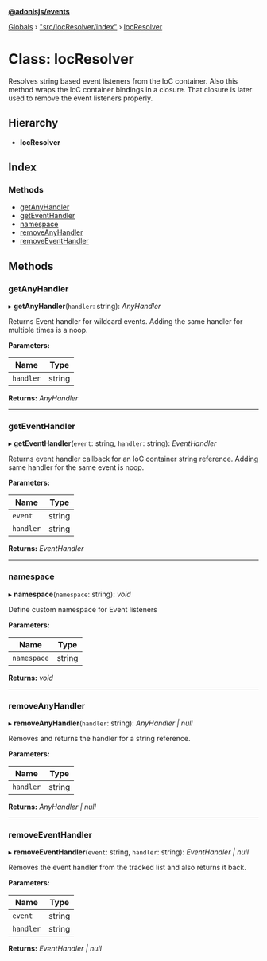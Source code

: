 **[@adonisjs/events](../README.md)**

[Globals](../README.md) › ["src/IocResolver/index"](../modules/_src_iocresolver_index_.md) › [IocResolver](_src_iocresolver_index_.iocresolver.md)

# Class: IocResolver

Resolves string based event listeners from the IoC container. Also this method wraps
the IoC container bindings in a closure. That closure is later used to remove
the event listeners properly.

## Hierarchy

* **IocResolver**

## Index

### Methods

* [getAnyHandler](_src_iocresolver_index_.iocresolver.md#getanyhandler)
* [getEventHandler](_src_iocresolver_index_.iocresolver.md#geteventhandler)
* [namespace](_src_iocresolver_index_.iocresolver.md#namespace)
* [removeAnyHandler](_src_iocresolver_index_.iocresolver.md#removeanyhandler)
* [removeEventHandler](_src_iocresolver_index_.iocresolver.md#removeeventhandler)

## Methods

###  getAnyHandler

▸ **getAnyHandler**(`handler`: string): *AnyHandler*

Returns Event handler for wildcard events. Adding the same
handler for multiple times is a noop.

**Parameters:**

Name | Type |
------ | ------ |
`handler` | string |

**Returns:** *AnyHandler*

___

###  getEventHandler

▸ **getEventHandler**(`event`: string, `handler`: string): *EventHandler*

Returns event handler callback for an IoC container string reference.
Adding same handler for the same event is noop.

**Parameters:**

Name | Type |
------ | ------ |
`event` | string |
`handler` | string |

**Returns:** *EventHandler*

___

###  namespace

▸ **namespace**(`namespace`: string): *void*

Define custom namespace for Event listeners

**Parameters:**

Name | Type |
------ | ------ |
`namespace` | string |

**Returns:** *void*

___

###  removeAnyHandler

▸ **removeAnyHandler**(`handler`: string): *AnyHandler | null*

Removes and returns the handler for a string reference.

**Parameters:**

Name | Type |
------ | ------ |
`handler` | string |

**Returns:** *AnyHandler | null*

___

###  removeEventHandler

▸ **removeEventHandler**(`event`: string, `handler`: string): *EventHandler | null*

Removes the event handler from the tracked list and also returns
it back.

**Parameters:**

Name | Type |
------ | ------ |
`event` | string |
`handler` | string |

**Returns:** *EventHandler | null*